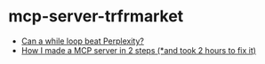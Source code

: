 # mcp-server-trfrmarket

- [Can a while loop beat Perplexity?](https://medium.com/@abhishekmishra_95058/can-a-while-loop-beat-perplexity-5482c4aa5ca9)
- [How I made a MCP server in 2 steps (*and took 2 hours to fix it)](https://medium.com/@abhishekmishra_95058/how-i-made-a-mcp-server-in-2-steps-and-took-2-hours-to-fix-it-f788320c9fb8)
